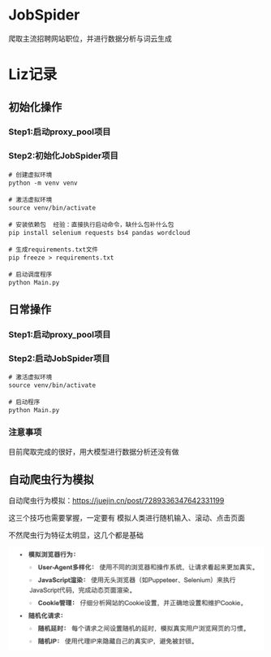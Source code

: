 # JobSpider
爬取主流招聘网站职位，并进行数据分析与词云生成

# Liz记录
## 初始化操作
### Step1:启动proxy_pool项目

### Step2:初始化JobSpider项目
```
# 创建虚拟环境
python -m venv venv

# 激活虚拟环境
source venv/bin/activate

# 安装依赖包  经验：直接执行启动命令，缺什么包补什么包
pip install selenium requests bs4 pandas wordcloud

# 生成requirements.txt文件
pip freeze > requirements.txt

# 启动调度程序
python Main.py
```

## 日常操作
### Step1:启动proxy_pool项目

### Step2:启动JobSpider项目
```
# 激活虚拟环境
source venv/bin/activate

# 启动程序
python Main.py
```
### 注意事项
目前爬取完成的很好，用大模型进行数据分析还没有做

## 自动爬虫行为模拟

自动爬虫行为模拟：https://juejin.cn/post/7289336347642331199

这三个技巧也需要掌握，一定要有
模拟人类进行随机输入、滚动、点击页面

不然爬虫行为特征太明显，这几个都是基础

![](image.png)